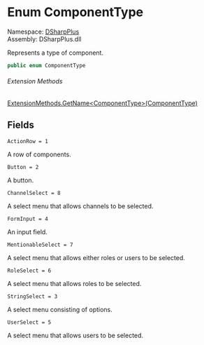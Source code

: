 # Enum ComponentType

Namespace: [DSharpPlus](DSharpPlus.md)  
Assembly: DSharpPlus.dll

Represents a type of component.

```csharp
public enum ComponentType
```

###### Extension Methods

[ExtensionMethods.GetName<ComponentType\>\(ComponentType\)](DSharpPlus.SlashCommands.ExtensionMethods.md\#DSharpPlus\_SlashCommands\_ExtensionMethods\_GetName\_\_1\_\_\_0\_)

## Fields

`ActionRow = 1` 

A row of components.

`Button = 2` 

A button.

`ChannelSelect = 8` 

A select menu that allows channels to be selected.

`FormInput = 4` 

An input field.

`MentionableSelect = 7` 

A select menu that allows either roles or users to be selected.

`RoleSelect = 6` 

A select menu that allows roles to be selected.

`StringSelect = 3` 

A select menu consisting of options.

`UserSelect = 5` 

A select menu that allows users to be selected.

